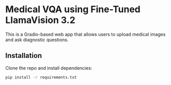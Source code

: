 # Medical VQA using Fine-Tuned LlamaVision 3.2
This is a Gradio-based web app that allows users to upload medical images and ask diagnostic questions.

## Installation
Clone the repo and install dependencies:
```bash
pip install -r requirements.txt
